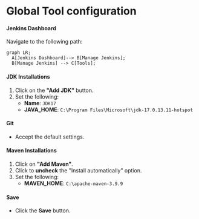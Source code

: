 # Global Tool configuration

#### Jenkins Dashboard

Navigate to the following path: 

```mermaid
graph LR;
  A[Jenkins Dashboard]--> B[Manage Jenkins];
  B[Manage Jenkins] --> C[Tools];
```

#### JDK Installations

1. Click on the **"Add JDK"** button.
2. Set the following:
   - **Name**: `JDK17`
   - **JAVA_HOME**: `C:\Program Files\Microsoft\jdk-17.0.13.11-hotspot`

#### Git

- Accept the default settings.

#### Maven Installations

1. Click on **"Add Maven"**.
2. Click to **uncheck** the "Install automatically" option.
3. Set the following:
   - **MAVEN_HOME**: `C:\apache-maven-3.9.9`

#### Save

- Click the **Save** button.



